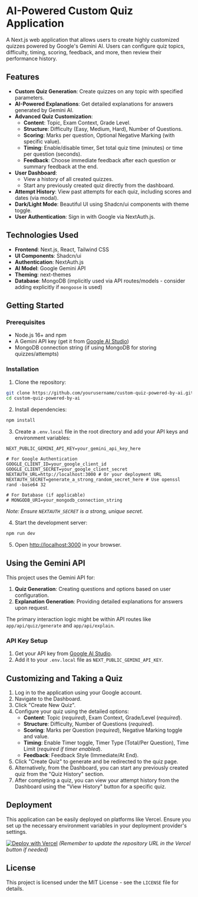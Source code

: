 # AI-Powered Custom Quiz Application

A Next.js web application that allows users to create highly customized quizzes powered by Google's Gemini AI. Users can configure quiz topics, difficulty, timing, scoring, feedback, and more, then review their performance history.

## Features

- **Custom Quiz Generation**: Create quizzes on any topic with specified parameters.
- **AI-Powered Explanations**: Get detailed explanations for answers generated by Gemini AI.
- **Advanced Quiz Customization**:
    - **Content**: Topic, Exam Context, Grade Level.
    - **Structure**: Difficulty (Easy, Medium, Hard), Number of Questions.
    - **Scoring**: Marks per question, Optional Negative Marking (with specific value).
    - **Timing**: Enable/disable timer, Set total quiz time (minutes) or time per question (seconds).
    - **Feedback**: Choose immediate feedback after each question or summary feedback at the end.
- **User Dashboard**:
    - View a history of all created quizzes.
    - Start any previously created quiz directly from the dashboard.
- **Attempt History**: View past attempts for each quiz, including scores and dates (via modal).
- **Dark/Light Mode**: Beautiful UI using Shadcn/ui components with theme toggle.
- **User Authentication**: Sign in with Google via NextAuth.js.

## Technologies Used

- **Frontend**: Next.js, React, Tailwind CSS
- **UI Components**: Shadcn/ui
- **Authentication**: NextAuth.js
- **AI Model**: Google Gemini API
- **Theming**: next-themes
- **Database**: MongoDB (implicitly used via API routes/models - consider adding explicitly if `mongoose` is used)

## Getting Started

### Prerequisites

- Node.js 16+ and npm
- A Gemini API key (get it from [Google AI Studio](https://ai.google.dev/))
- MongoDB connection string (if using MongoDB for storing quizzes/attempts)

### Installation

1.  Clone the repository:

```bash
git clone https://github.com/yourusername/custom-quiz-powered-by-ai.git
cd custom-quiz-powered-by-ai
```

2.  Install dependencies:

```bash
npm install
```

3.  Create a `.env.local` file in the root directory and add your API keys and environment variables:

```dotenv
NEXT_PUBLIC_GEMINI_API_KEY=your_gemini_api_key_here

# For Google Authentication
GOOGLE_CLIENT_ID=your_google_client_id
GOOGLE_CLIENT_SECRET=your_google_client_secret
NEXTAUTH_URL=http://localhost:3000 # Or your deployment URL
NEXTAUTH_SECRET=generate_a_strong_random_secret_here # Use openssl rand -base64 32

# For Database (if applicable)
# MONGODB_URI=your_mongodb_connection_string
```
*Note: Ensure `NEXTAUTH_SECRET` is a strong, unique secret.*

4.  Start the development server:

```bash
npm run dev
```

5.  Open [http://localhost:3000](http://localhost:3000) in your browser.

## Using the Gemini API

This project uses the Gemini API for:

1.  **Quiz Generation**: Creating questions and options based on user configuration.
2.  **Explanation Generation**: Providing detailed explanations for answers upon request.

The primary interaction logic might be within API routes like `app/api/quiz/generate` and `app/api/explain`.

### API Key Setup

1.  Get your API key from [Google AI Studio](https://ai.google.dev/).
2.  Add it to your `.env.local` file as `NEXT_PUBLIC_GEMINI_API_KEY`.

## Customizing and Taking a Quiz

1.  Log in to the application using your Google account.
2.  Navigate to the Dashboard.
3.  Click "Create New Quiz".
4.  Configure your quiz using the detailed options:
    - **Content**: Topic (*required*), Exam Context, Grade/Level (*required*).
    - **Structure**: Difficulty, Number of Questions (*required*).
    - **Scoring**: Marks per Question (*required*), Negative Marking toggle and value.
    - **Timing**: Enable Timer toggle, Timer Type (Total/Per Question), Time Limit (*required if timer enabled*).
    - **Feedback**: Feedback Style (Immediate/At End).
5.  Click "Create Quiz" to generate and be redirected to the quiz page.
6.  Alternatively, from the Dashboard, you can start any previously created quiz from the "Quiz History" section.
7.  After completing a quiz, you can view your attempt history from the Dashboard using the "View History" button for a specific quiz.

## Deployment

This application can be easily deployed on platforms like Vercel. Ensure you set up the necessary environment variables in your deployment provider's settings.

[![Deploy with Vercel](https://vercel.com/button)](https://vercel.com/new/clone?repository-url=https://github.com/yourusername/custom-quiz-powered-by-ai)
*(Remember to update the repository URL in the Vercel button if needed)*

## License

This project is licensed under the MIT License - see the `LICENSE` file for details.
